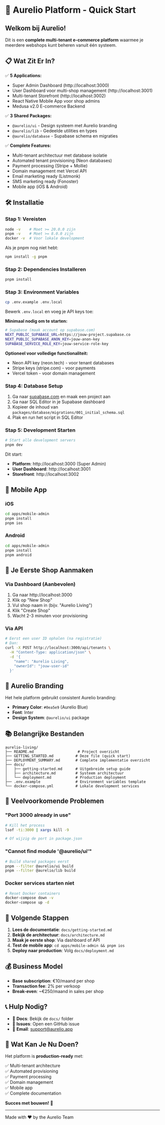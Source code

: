 # 🚀 Aurelio Platform - Quick Start

## Welkom bij Aurelio!

Dit is een **complete multi-tenant e-commerce platform** waarmee je meerdere webshops kunt beheren vanuit één systeem.

## 📋 Wat Zit Er In?

✅ **5 Applications:**
- Super Admin Dashboard (http://localhost:3000)
- User Dashboard voor multi-shop management (http://localhost:3001)
- Multi-tenant Storefront (http://localhost:3002)
- React Native Mobile App voor shop admins
- Medusa v2.0 E-commerce Backend

✅ **3 Shared Packages:**
- `@aurelio/ui` - Design systeem met Aurelio branding
- `@aurelio/lib` - Gedeelde utilities en types
- `@aurelio/database` - Supabase schema en migraties

✅ **Complete Features:**
- Multi-tenant architectuur met database isolatie
- Automated tenant provisioning (Neon databases)
- Payment processing (Stripe + Mollie)
- Domain management met Vercel API
- Email marketing ready (Listmonk)
- SMS marketing ready (Fonoster)
- Mobile app (iOS & Android)

## 🛠️ Installatie

### Stap 1: Vereisten

```bash
node -v    # Moet >= 20.0.0 zijn
pnpm -v    # Moet >= 8.0.0 zijn
docker -v  # Voor lokale development
```

Als je pnpm nog niet hebt:
```bash
npm install -g pnpm
```

### Stap 2: Dependencies Installeren

```bash
pnpm install
```

### Stap 3: Environment Variables

```bash
cp .env.example .env.local
```

Bewerk `.env.local` en voeg je API keys toe:

**Minimaal nodig om te starten:**
```bash
# Supabase (maak account op supabase.com)
NEXT_PUBLIC_SUPABASE_URL=https://jouw-project.supabase.co
NEXT_PUBLIC_SUPABASE_ANON_KEY=jouw-anon-key
SUPABASE_SERVICE_ROLE_KEY=jouw-service-role-key
```

**Optioneel voor volledige functionaliteit:**
- Neon API key (neon.tech) - voor tenant databases
- Stripe keys (stripe.com) - voor payments
- Vercel token - voor domain management

### Stap 4: Database Setup

1. Ga naar [supabase.com](https://supabase.com) en maak een project aan
2. Ga naar SQL Editor in je Supabase dashboard
3. Kopieer de inhoud van `packages/database/migrations/001_initial_schema.sql`
4. Plak en run het script in SQL Editor

### Stap 5: Development Starten

```bash
# Start alle development servers
pnpm dev
```

Dit start:
- **Platform**: http://localhost:3000 (Super Admin)
- **User Dashboard**: http://localhost:3001
- **Storefront**: http://localhost:3002

## 📱 Mobile App

### iOS

```bash
cd apps/mobile-admin
pnpm install
pnpm ios
```

### Android

```bash
cd apps/mobile-admin
pnpm install
pnpm android
```

## 🏪 Je Eerste Shop Aanmaken

### Via Dashboard (Aanbevolen)

1. Ga naar http://localhost:3000
2. Klik op "New Shop"
3. Vul shop naam in (bijv. "Aurelio Living")
4. Klik "Create Shop"
5. Wacht 2-3 minuten voor provisioning

### Via API

```bash
# Eerst een user ID ophalen (na registratie)
# Dan:
curl -X POST http://localhost:3000/api/tenants \
  -H "Content-Type: application/json" \
  -d '{
    "name": "Aurelio Living",
    "ownerId": "jouw-user-id"
  }'
```

## 🎨 Aurelio Branding

Het hele platform gebruikt consistent Aurelio branding:
- **Primary Color**: `#0ea5e9` (Aurelio Blue)
- **Font**: Inter
- **Design System**: `@aurelio/ui` package

## 📚 Belangrijke Bestanden

```
aurelio-living/
├── README.md                    # Project overzicht
├── GETTING_STARTED.md          # Deze file (quick start)
├── DEPLOYMENT_SUMMARY.md       # Complete implementatie overzicht
├── docs/
│   ├── getting-started.md      # Uitgebreide setup guide
│   ├── architecture.md         # Systeem architectuur
│   └── deployment.md           # Production deployment
├── .env.example                # Environment variables template
└── docker-compose.yml          # Lokale development services
```

## 🔧 Veelvoorkomende Problemen

### "Port 3000 already in use"

```bash
# Kill het process
lsof -ti:3000 | xargs kill -9

# Of wijzig de port in package.json
```

### "Cannot find module '@aurelio/ui'"

```bash
# Build shared packages eerst
pnpm --filter @aurelio/ui build
pnpm --filter @aurelio/lib build
```

### Docker services starten niet

```bash
# Reset Docker containers
docker-compose down -v
docker-compose up -d
```

## 🚀 Volgende Stappen

1. **Lees de documentatie**: `docs/getting-started.md`
2. **Bekijk de architectuur**: `docs/architecture.md`
3. **Maak je eerste shop**: Via dashboard of API
4. **Test de mobile app**: `cd apps/mobile-admin && pnpm ios`
5. **Deploy naar production**: Volg `docs/deployment.md`

## 💰 Business Model

- **Base subscription**: €10/maand per shop
- **Transaction fee**: 2% per verkoop
- **Break-even**: ~€250/maand in sales per shop

## 📞 Hulp Nodig?

- 📖 **Docs**: Bekijk de `docs/` folder
- 💬 **Issues**: Open een GitHub issue
- 📧 **Email**: support@aurelio.app

## 🎯 Wat Kan Je Nu Doen?

Het platform is **production-ready** met:

✅ Multi-tenant architecture  
✅ Automated provisioning  
✅ Payment processing  
✅ Domain management  
✅ Mobile app  
✅ Complete documentation  

**Succes met bouwen!** 🚀

---

Made with ❤️ by the Aurelio Team

